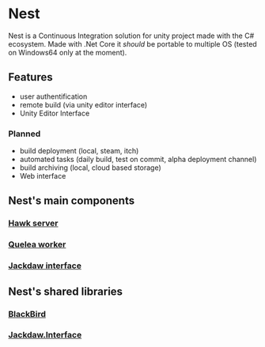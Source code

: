 # Nest
Nest is a Continuous Integration solution for unity project made with the C# ecosystem.
Made with .Net Core it _should_ be portable to multiple OS (tested on Windows64 only at the moment).

## Features

- user authentification
- remote build (via unity editor interface)
- Unity Editor Interface

### Planned

- build deployment (local, steam, itch)
- automated tasks (daily build, test on commit, alpha deployment channel)
- build archiving (local, cloud based storage)
- Web interface

## Nest's main components

### [Hawk server](https://github.com/Studio-BlackFlag/Nest.Hawk)

### [Quelea worker](https://github.com/Studio-BlackFlag/Nest.Quelea)

### [Jackdaw interface](https://github.com/Studio-BlackFlag/Nest.Jackdaw)

## Nest's shared libraries

### [BlackBird](https://github.com/Studio-BlackFlag/Nest.Blackbird)

### [Jackdaw.Interface](https://github.com/Studio-BlackFlag/Nest.Jackdaw.Interface)
